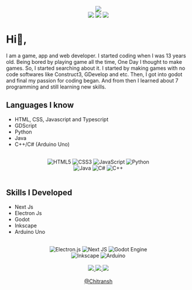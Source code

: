 <div align="center" >
  <image src="https://readme-typing-svg.herokuapp.com?font=&size=35&width=500&center=true&vCenter=true&color=f1fa8c&height=200&lines=I'am+a+Game+Developer...;I'am+an+App+Developer...;I'am+a+Web+Developer..."></img>
</div>


<div align="center" >
  <image src="http://github-profile-summary-cards.vercel.app/api/cards/profile-details?username=AnonymousXC&theme=tokyonight"></img>
  <image src="http://github-profile-summary-cards.vercel.app/api/cards/stats?username=AnonymousXC&theme=tokyonight"></img>
  <image src="http://github-profile-summary-cards.vercel.app/api/cards/most-commit-language?username=AnonymousXC&theme=tokyonight"></img>
</div>






# Hi👋,


I am a game, app and web developer. I started coding when I was 13 years old. Being bored by playing game all the time, One Day I thought to make games. So, I started searching about it. I started by making games with no code softwares like Construct3, GDevelop and etc. Then, I got into godot and final my passion for coding began. And from then I learned about 7 programming and still learning new skills.


## Languages I know
- HTML, CSS, Javascript and Typescript
- GDScript
- Python
- Java
- C++/C# (Arduino Uno)

<br>

<div align="center">
  <img src="https://img.shields.io/badge/html5-%23E34F26.svg?style=for-the-badge&amp;logo=html5&amp;logoColor=white" alt="HTML5">
  <img src="https://img.shields.io/badge/css3-%231572B6.svg?style=for-the-badge&amp;logo=css3&amp;logoColor=white" alt="CSS3">
  <img src="https://img.shields.io/badge/javascript-%23323330.svg?style=for-the-badge&amp;logo=javascript&amp;logoColor=%23F7DF1E" alt="JavaScript">
  <img src="https://img.shields.io/badge/python-3670A0?style=for-the-badge&amp;logo=python&amp;logoColor=ffdd54" alt="Python"> <br>
  <img src="https://img.shields.io/badge/java-%23ED8B00.svg?style=for-the-badge&amp;logo=java&amp;logoColor=white" alt="Java">
  <img src="https://img.shields.io/badge/c%23-%23239120.svg?style=for-the-badge&amp;logo=c-sharp&amp;logoColor=white" alt="C#">
  <img src="https://img.shields.io/badge/c++-%2300599C.svg?style=for-the-badge&amp;logo=c%2B%2B&amp;logoColor=white" alt="C++">
</div>

<br>

## Skills I Developed
- Next Js
- Electron Js
- Godot 
- Inkscape
- Arduino Uno

<br>

<div align="center">
  <img src="https://img.shields.io/badge/Electron-191970?style=for-the-badge&amp;logo=Electron&amp;logoColor=white" alt="Electron.js">
  <img src="https://img.shields.io/badge/Next-black?style=for-the-badge&amp;logo=next.js&amp;logoColor=white" alt="Next JS">
  <img src="https://img.shields.io/badge/GODOT-%23FFFFFF.svg?style=for-the-badge&amp;logo=godot-engine" alt="Godot Engine"> <br>
  <img src="https://img.shields.io/badge/Inkscape-e0e0e0?style=for-the-badge&amp;logo=inkscape&amp;logoColor=080A13" alt="Inkscape">
  <img src="https://img.shields.io/badge/-Arduino-00979D?style=for-the-badge&amp;logo=Arduino&amp;logoColor=white" alt="Arduino">
</div>

<br>

<div markdown="1" align="center">
  <a markdown="1" href="https://github.com/AnonymousXC">
    <image src="https://img.shields.io/github/followers/AnonymousXC?style=for-the-badge"></img>
  </a>
  <a markdown="1" href="https://anonymousxc.github.io/ItsMeOnly/">
    <image src="https://img.shields.io/badge/Portfolio-%23000000.svg?style=for-the-badge&logo=firefox&logoColor=#FF7139"></img>
  </a>
   <image src="https://img.shields.io/github/stars/AnonymousXC?style=for-the-badge"></img>
  </div>

<br>

<div align="center">
  <a href="">@Chitransh</a>
</div>
